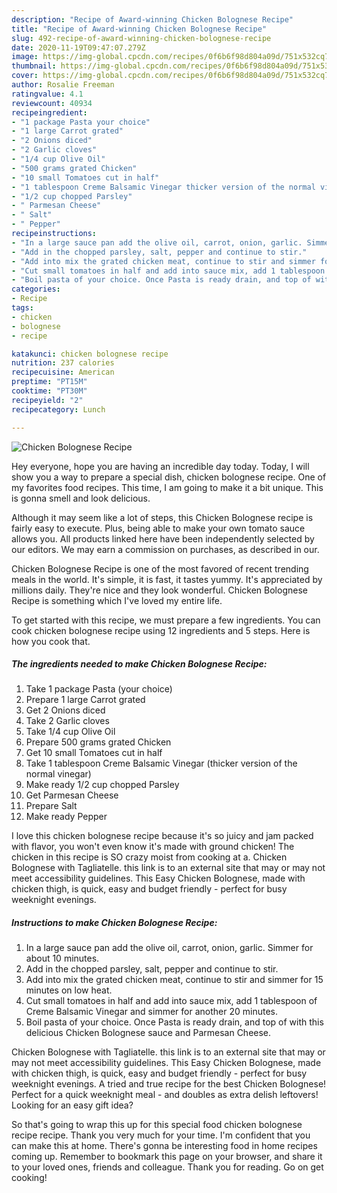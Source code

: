 ```yaml
---
description: "Recipe of Award-winning Chicken Bolognese Recipe"
title: "Recipe of Award-winning Chicken Bolognese Recipe"
slug: 492-recipe-of-award-winning-chicken-bolognese-recipe
date: 2020-11-19T09:47:07.279Z
image: https://img-global.cpcdn.com/recipes/0f6b6f98d804a09d/751x532cq70/chicken-bolognese-recipe-recipe-main-photo.jpg
thumbnail: https://img-global.cpcdn.com/recipes/0f6b6f98d804a09d/751x532cq70/chicken-bolognese-recipe-recipe-main-photo.jpg
cover: https://img-global.cpcdn.com/recipes/0f6b6f98d804a09d/751x532cq70/chicken-bolognese-recipe-recipe-main-photo.jpg
author: Rosalie Freeman
ratingvalue: 4.1
reviewcount: 40934
recipeingredient:
- "1 package Pasta your choice"
- "1 large Carrot grated"
- "2 Onions diced"
- "2 Garlic cloves"
- "1/4 cup Olive Oil"
- "500 grams grated Chicken"
- "10 small Tomatoes cut in half"
- "1 tablespoon Creme Balsamic Vinegar thicker version of the normal vinegar"
- "1/2 cup chopped Parsley"
- " Parmesan Cheese"
- " Salt"
- " Pepper"
recipeinstructions:
- "In a large sauce pan add the olive oil, carrot, onion, garlic. Simmer for about 10 minutes."
- "Add in the chopped parsley, salt, pepper and continue to stir."
- "Add into mix the grated chicken meat, continue to stir and simmer for 15 minutes on low heat."
- "Cut small tomatoes in half and add into sauce mix, add 1 tablespoon of Creme Balsamic Vinegar and simmer for another 20 minutes."
- "Boil pasta of your choice. Once Pasta is ready drain, and top of with this delicious Chicken Bolognese sauce and Parmesan Cheese."
categories:
- Recipe
tags:
- chicken
- bolognese
- recipe

katakunci: chicken bolognese recipe 
nutrition: 237 calories
recipecuisine: American
preptime: "PT15M"
cooktime: "PT30M"
recipeyield: "2"
recipecategory: Lunch

---
```



![Chicken Bolognese Recipe](https://img-global.cpcdn.com/recipes/0f6b6f98d804a09d/751x532cq70/chicken-bolognese-recipe-recipe-main-photo.jpg)

Hey everyone, hope you are having an incredible day today. Today, I will show you a way to prepare a special dish, chicken bolognese recipe. One of my favorites food recipes. This time, I am going to make it a bit unique. This is gonna smell and look delicious.

Although it may seem like a lot of steps, this Chicken Bolognese recipe is fairly easy to execute. Plus, being able to make your own tomato sauce allows you. All products linked here have been independently selected by our editors. We may earn a commission on purchases, as described in our.

Chicken Bolognese Recipe is one of the most favored of recent trending meals in the world. It's simple, it is fast, it tastes yummy. It's appreciated by millions daily. They're nice and they look wonderful. Chicken Bolognese Recipe is something which I've loved my entire life.


To get started with this recipe, we must prepare a few ingredients. You can cook chicken bolognese recipe using 12 ingredients and 5 steps. Here is how you cook that.

<!--inarticleads1-->

##### The ingredients needed to make Chicken Bolognese Recipe:

1. Take 1 package Pasta (your choice)
1. Prepare 1 large Carrot grated
1. Get 2 Onions diced
1. Take 2 Garlic cloves
1. Take 1/4 cup Olive Oil
1. Prepare 500 grams grated Chicken
1. Get 10 small Tomatoes cut in half
1. Take 1 tablespoon Creme Balsamic Vinegar (thicker version of the normal vinegar)
1. Make ready 1/2 cup chopped Parsley
1. Get  Parmesan Cheese
1. Prepare  Salt
1. Make ready  Pepper


I love this chicken bolognese recipe because it&#39;s so juicy and jam packed with flavor, you won&#39;t even know it&#39;s made with ground chicken! The chicken in this recipe is SO crazy moist from cooking at a. Chicken Bolognese with Tagliatelle. this link is to an external site that may or may not meet accessibility guidelines. This Easy Chicken Bolognese, made with chicken thigh, is quick, easy and budget friendly - perfect for busy weeknight evenings. 

<!--inarticleads2-->

##### Instructions to make Chicken Bolognese Recipe:

1. In a large sauce pan add the olive oil, carrot, onion, garlic. Simmer for about 10 minutes.
1. Add in the chopped parsley, salt, pepper and continue to stir.
1. Add into mix the grated chicken meat, continue to stir and simmer for 15 minutes on low heat.
1. Cut small tomatoes in half and add into sauce mix, add 1 tablespoon of Creme Balsamic Vinegar and simmer for another 20 minutes.
1. Boil pasta of your choice. Once Pasta is ready drain, and top of with this delicious Chicken Bolognese sauce and Parmesan Cheese.


Chicken Bolognese with Tagliatelle. this link is to an external site that may or may not meet accessibility guidelines. This Easy Chicken Bolognese, made with chicken thigh, is quick, easy and budget friendly - perfect for busy weeknight evenings. A tried and true recipe for the best Chicken Bolognese! Perfect for a quick weeknight meal - and doubles as extra delish leftovers! Looking for an easy gift idea? 

So that's going to wrap this up for this special food chicken bolognese recipe recipe. Thank you very much for your time. I'm confident that you can make this at home. There's gonna be interesting food in home recipes coming up. Remember to bookmark this page on your browser, and share it to your loved ones, friends and colleague. Thank you for reading. Go on get cooking!
